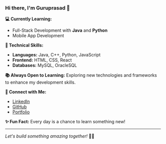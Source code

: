 ### Hi there, I'm Guruprasad 👋

**💻 Currently Learning:**
- Full-Stack Development with **Java** and **Python**
- Mobile App Development

**🚀 Technical Skills:**
- **Languages:** Java, C++, Python, JavaScript
- **Frontend:** HTML, CSS, React
- **Databases:** MySQL, OracleSQL

**📚 Always Open to Learning:**
Exploring new technologies and frameworks to enhance my development skills.

**🤝 Connect with Me:**
- [LinkedIn](#)  
- [GitHub](#)  
- [Portfolio](https://guruprasad22.netlify.app/)

**✨ Fun Fact:** Every day is a chance to learn something new!

---
*Let's build something amazing together!* 🚀✨
